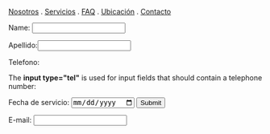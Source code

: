 [Nosotros](./nosotros.md) . [Servicios](./servicios.md) . [FAQ](FAQ.md) . [Ubicación](ubicacion.md) . [Contacto](./contacto.md)

<form action="https://formspree.io/f/meqnlgnq" method="post">
Name: <input type="text" name="name"><br>

Apellido:<input type="text" name="name"><br>

Telefono:<p>The <strong>input type="tel"</strong> is used for input fields that should contain a telephone number:</p>

Fecha <form action="/action_page.php">
   <label for="birthday">de servicio:</label>
  <input type="date" id="birthday" name="birthday">
  <input type="submit" value="Submit">
   
E-mail: <input type="text" name="email"><br>
 
 
